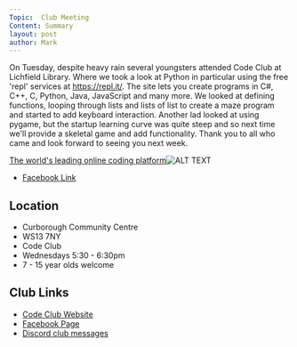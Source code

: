 ```yaml
---
Topic:  Club Meeting
Content: Summary
layout: post
author: Mark
---
```

On Tuesday, despite heavy rain several youngsters attended Code Club at Lichfield Library. Where we took a look at Python in particular using the free 'repl' services at https://repl.it/. The site lets you create programs in C#, C++, C, Python, Java, JavaScript and many more.
We looked at defining functions,  looping through lists and lists of list to create a maze program and started to add keyboard interaction.
Another lad looked at using pygame, but the startup learning curve was quite steep and so next time we'll provide a skeletal game and add functionality.
Thank you to all who came and look forward to seeing you next week.

[The world's leading online coding platform](https://l.facebook.com/l.php?u=https%3A%2F%2Frepl.it%2F&h=AT3ZATOm_suInTH7q-5A1zx0230MrPAi4Y7Igxa-tp9AP76V2S3rqNB9uaqFcj7ryR9XSiSCzNin4QEvdPX2_9oHRTaiIFF_Y_zec07PrFotSEEC3koypO2oozwUQsxb&s=1)![ALT TEXT](https://external.fbhx6-1.fna.fbcdn.net/emg1/v/t13/3805970848012387675?url=https%3A%2F%2Frepl.it%2Fpublic%2Fimages%2Fsm.png&fb_obo=1&utld=repl.it&stp=c0.5000x0.5000f_dst-emg0_p720x720_q75&ccb=13-1&oh=06_AbG1rwLyIC5X-e8sYiUICUOHlLXJzOH1HNJvvxra-PMaig&oe=6528496C&_nc_sid=e609ca)

* [Facebook Link](https://www.facebook.com/1481985248595237/posts/2431888463604906/)

## Location

* Curborough Community Centre
* WS13 7NY
* Code Club
* Wednesdays 5:30 - 6:30pm
* 7 - 15 year olds welcome

## Club Links

* [Code Club Website](https://lichfield-code-club.github.io/)
* [Facebook Page](https://www.facebook.com/LichfieldCoders)
* [Discord club messages](https://discord.gg/szz6xGK)
